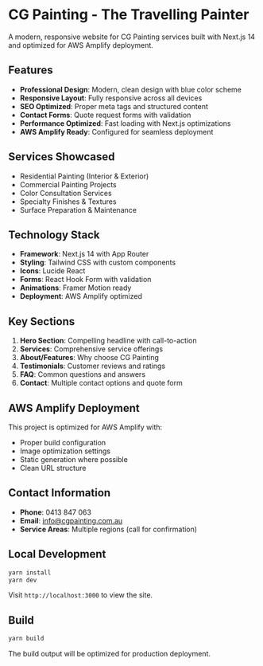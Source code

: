 
# CG Painting - The Travelling Painter

A modern, responsive website for CG Painting services built with Next.js 14 and optimized for AWS Amplify deployment.

## Features

- **Professional Design**: Modern, clean design with blue color scheme
- **Responsive Layout**: Fully responsive across all devices
- **SEO Optimized**: Proper meta tags and structured content
- **Contact Forms**: Quote request forms with validation
- **Performance Optimized**: Fast loading with Next.js optimizations
- **AWS Amplify Ready**: Configured for seamless deployment

## Services Showcased

- Residential Painting (Interior & Exterior)
- Commercial Painting Projects
- Color Consultation Services
- Specialty Finishes & Textures
- Surface Preparation & Maintenance

## Technology Stack

- **Framework**: Next.js 14 with App Router
- **Styling**: Tailwind CSS with custom components
- **Icons**: Lucide React
- **Forms**: React Hook Form with validation
- **Animations**: Framer Motion ready
- **Deployment**: AWS Amplify optimized

## Key Sections

1. **Hero Section**: Compelling headline with call-to-action
2. **Services**: Comprehensive service offerings
3. **About/Features**: Why choose CG Painting
4. **Testimonials**: Customer reviews and ratings
5. **FAQ**: Common questions and answers
6. **Contact**: Multiple contact options and quote form

## AWS Amplify Deployment

This project is optimized for AWS Amplify with:
- Proper build configuration
- Image optimization settings
- Static generation where possible
- Clean URL structure

## Contact Information

- **Phone**: 0413 847 063
- **Email**: info@cgpainting.com.au
- **Service Areas**: Multiple regions (call for confirmation)

## Local Development

```bash
yarn install
yarn dev
```

Visit `http://localhost:3000` to view the site.

## Build

```bash
yarn build
```

The build output will be optimized for production deployment.
